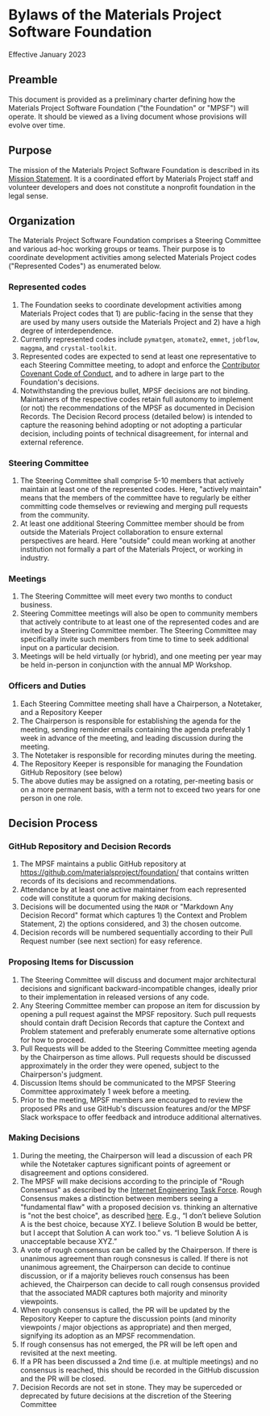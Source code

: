 # Bylaws of the Materials Project Software Foundation

Effective January 2023

## Preamble

This document is provided as a preliminary charter defining how the Materials Project Software Foundation ("the Foundation" or "MPSF") will operate. It should be viewed as a living document whose provisions will evolve over time.

## Purpose

The mission of the Materials Project Software Foundation is described in its [Mission Statement](decisions/0001-mission-statement.md). It is a coordinated effort by Materials Project staff and volunteer developers and does not constitute a nonprofit foundation in the legal sense.

## Organization

The Materials Project Software Foundation comprises a Steering Committee and various ad-hoc working groups or teams. Their purpose is to coordinate development activities among selected Materials Project codes ("Represented Codes") as enumerated below.

### Represented codes

 1. The Foundation seeks to coordinate development activities among Materials Project codes that 1) are public-facing in the sense that they are used by many users outside the Materials Project and 2) have a high degree of interdependence.
 2. Currently represented codes include `pymatgen`, `atomate2`, `emmet`, `jobflow`, `maggma`, and `crystal-toolkit`.
 3. Represented codes are expected to send at least one representative to each Steering Committee meeting, to adopt and enforce the [Contributor Covenant Code of Conduct](https://www.contributor-covenant.org/), and to adhere in large part to the Foundation's decisions.
 4. Notwithstanding the previous bullet, MPSF decisions are not binding. Maintainers of the respective codes retain full autonomy to implement (or not) the recommendations of the MPSF as documented in Decision Records. The Decision Record process (detailed below) is intended to capture the reasoning behind adopting or not adopting a particular decision, including points of technical disagreement, for internal and external reference.

### Steering Committee

1. The Steering Committee shall comprise 5-10 members that actively maintain at least one of the represented codes. Here, "actively maintain" means that the members of the committee have to regularly be either committing code themselves or reviewing and merging pull requests from the community.
2. At least one additional Steering Committee member should be from outside the Materials Project collaboration to ensure external perspectives are heard. Here "outside" could mean working at another institution not formally a part of the Materials Project, or working in industry.

### Meetings

1. The Steering Committee will meet every two months to conduct business.
2. Steering Committee meetings will also be open to community members that actively contribute to at least one of the represented codes and are invited by a Steering Committee member. The Steering Committee may specifically invite such members from time to time to seek additional input on a particular decision.
3. Meetings will be held virtually (or hybrid), and one meeting per year may be held in-person in conjunction with the annual MP Workshop.

### Officers and Duties

1. Each Steering Committee meeting shall have a Chairperson, a Notetaker, and a Repository Keeper
2. The Chairperson is responsible for establishing the agenda for the meeting, sending reminder emails containing the agenda preferably 1 week in advance of the meeting, and leading discussion during the meeting.
3. The Notetaker is responsible for recording minutes during the meeting.
4. The Repository Keeper is responsible for managing the Foundation GitHub Repository (see below)
5. The above duties may be assigned on a rotating, per-meeting basis or on a more permanent basis, with a term not to exceed two years for one person in one role.

## Decision Process

### GitHub Repository and Decision Records

1. The MPSF maintains a public GitHub repository at https://github.com/materialsproject/foundation/ that contains written records of its decisions and recommendations.
2. Attendance by at least one active maintainer from each represented code will constitute a quorum for making decisions.
3. Decisions will be documented using the `MADR` or "Markdown Any Decision Record" format which captures 1) the Context and Problem Statement, 2) the options considered, and 3) the chosen outcome.
4. Decision records will be numbered sequentially according to their Pull Request number (see next section) for easy reference.

### Proposing Items for Discussion

1. The Steering Committee will discuss and document major architectural decisions and significant backward-incompatible changes, ideally prior to their implementation in released versions of any code.
2. Any Steering Committee member can propose an item for discussion by opening a pull request against the MPSF repository. Such pull requests should contain draft Decision Records that capture the Context and Problem statement and preferably enumerate some alternative options for how to proceed.
3. Pull Requests will be added to the Steering Committee meeting agenda by the Chairperson as time allows. Pull requests should be discussed approximately in the order they were opened, subject to the Chairperson's judgment.
4. Discussion Items should be communicated to the MPSF Steering Committee approximately 1 week before a meeting.
5. Prior to the meeting, MPSF members are encouraged to review the proposed PRs and use GitHub's discussion features and/or the MPSF Slack workspace to offer feedback and introduce additional alternatives.

### Making Decisions

1. During the meeting, the Chairperson will lead a discussion of each PR while the Notetaker captures significant points of agreement or disagreement and options considered.
2. The MPSF will make decisions according to the principle of "Rough Consensus" as described by the [Internet Engineering Task Force](https://www.rfc-editor.org/rfc/rfc7282#page-7). Rough Consensus makes a distinction between members seeing a "fundamental flaw" with a proposed decision vs. thinking an alternative is "not the best choice", as described [here](https://async.twist.com/decision-making-flat-organization/). E.g., “I don’t believe Solution A is the best choice, because XYZ. I believe Solution B would be better, but I accept that Solution A can work too.” vs. “I believe Solution A is unacceptable because XYZ.”
3. A vote of rough consensus can be called by the Chairperson. If there is unanimous agreement than rough consnesus is called. If there is not unanimous agreement, the Chairperson can decide to continue discussion, or if a majority believes rouch consensus has been achieved, the Chairperson can decide to call rough consensus provided that the associated MADR captures both majority and minority viewpoints.
4. When rough consensus is called, the PR will be updated by the Repository Keeper to capture the discussion points (and minority viewpoints / major objections as appropriate) and then merged, signifying its adoption as an MPSF recommendation.
5. If rough consensus has not emerged, the PR will be left open and revisited at the next meeting.
6. If a PR has been discussed a 2nd time (i.e. at multiple meetings) and no consensus is reached, this should be recorded in the GitHub discussion and the PR will be closed.
7. Decision Records are not set in stone. They may be superceded or deprecated by future decisions at the discretion of the Steering Committee
